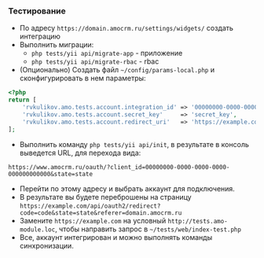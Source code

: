 ### Тестирование

* По адресу `https://domain.amocrm.ru/settings/widgets/` создать интеграцию
* Выполнить миграции:
  * `php tests/yii api/migrate-app` - приложение
  * `php tests/yii api/migrate-rbac` - rbac
* (Опционально) Создать файл `~/config/params-local.php` и сконфигурировать в нем параметры:
```php
<?php
return [
    'rvkulikov.amo.tests.account.integration_id' => '00000000-0000-0000-0000-000000000000',
    'rvkulikov.amo.tests.account.secret_key'     => 'secret_key',
    'rvkulikov.amo.tests.account.redirect_uri'   => 'https://example.com/api/oauth2/redirect',
];
```  
* Выполнить команду `php tests/yii api/init`, в результате в консоль выведется URL, для перехода вида:
```
https://www.amocrm.ru/oauth/?client_id=00000000-0000-0000-0000-000000000000&state=state
```
* Перейти по этому адресу и выбрать аккаунт для подключения.
* В результате вы будете переброшены на страницу 
`https://example.com/api/oauth2/redirect?code=code&state=state&referer=domain.amocrm.ru`
* Замените `https://example.com` на условный `http://tests.amo-module.loc`, чтобы направить запрос в `~/tests/web/index-test.php`
* Все, аккаунт интегрирован и можно выполнять команды синхронизации.